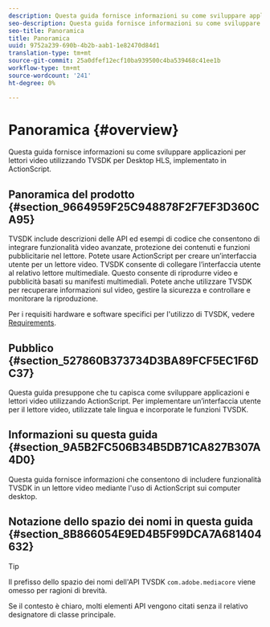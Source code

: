 ```yaml
---
description: Questa guida fornisce informazioni su come sviluppare applicazioni per lettori video utilizzando TVSDK per Desktop HLS, implementato in  ActionScript.
seo-description: Questa guida fornisce informazioni su come sviluppare applicazioni per lettori video utilizzando TVSDK per Desktop HLS, implementato in  ActionScript.
seo-title: Panoramica
title: Panoramica
uuid: 9752a239-690b-4b2b-aab1-1e82470d84d1
translation-type: tm+mt
source-git-commit: 25a0dfef12ecf10ba939500c4ba539468c41ee1b
workflow-type: tm+mt
source-wordcount: '241'
ht-degree: 0%

---
```



# Panoramica {#overview}

Questa guida fornisce informazioni su come sviluppare applicazioni per lettori video utilizzando TVSDK per Desktop HLS, implementato in  ActionScript.

## Panoramica del prodotto {#section_9664959F25C948878F2F7EF3D360CA95}

TVSDK include descrizioni delle API ed esempi di codice che consentono di integrare funzionalità video avanzate, protezione dei contenuti e funzioni pubblicitarie nel lettore. Potete usare  ActionScript per creare un’interfaccia utente per un lettore video. TVSDK consente di collegare l’interfaccia utente al relativo lettore multimediale. Questo consente di riprodurre video e pubblicità basati su manifesti multimediali. Potete anche utilizzare TVSDK per recuperare informazioni sul video, gestire la sicurezza e controllare e monitorare la riproduzione.

Per i requisiti hardware e software specifici per l&#39;utilizzo di TVSDK, vedere [Requirements](../../c-psdk-dhls-1.4-introduction/overview-prod-audience-guide/requirements/r-psdk-dhls-1.4-requirements-system.md).

## Pubblico {#section_527860B373734D3BA89FCF5EC1F6DC37}

Questa guida presuppone che tu capisca come sviluppare applicazioni e lettori video utilizzando  ActionScript. Per implementare un’interfaccia utente per il lettore video, utilizzate tale lingua e incorporate le funzioni TVSDK.

## Informazioni su questa guida {#section_9A5B2FC506B34B5DB71CA827B307A4D0}

Questa guida fornisce informazioni che consentono di includere funzionalità TVSDK in un lettore video mediante l&#39;uso di  ActionScript sui computer desktop.

## Notazione dello spazio dei nomi in questa guida {#section_8B866054E9ED4B5F99DCA7A681404632}

>[!TIP]
>
>Il prefisso dello spazio dei nomi dell&#39;API TVSDK `com.adobe.mediacore` viene omesso per ragioni di brevità.
>
>Se il contesto è chiaro, molti elementi API vengono citati senza il relativo designatore di classe principale.


